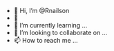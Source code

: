 - 👋 Hi, I’m @Rnailson
- 👀 
- 🌱 I’m currently learning ...
- 💞️ I’m looking to collaborate on ...
- 📫 How to reach me ...

<!---
Rnailson/Rnailson is a ✨ special ✨ repository because its `README.md` (this file) appears on your GitHub profile.
You can click the Preview link to take a look at your changes.
--->
